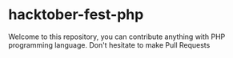 # hacktober-fest-php
Welcome to this repository, you can contribute anything with PHP programming language. Don't hesitate to make Pull Requests

